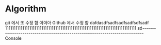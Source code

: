 # Algorithm
git 에서 또 수정 함
아아아
Github 에서 수정 함
dafdasdfsadfsadfsadfsdfsadf
1111111111111111111111111111111111111111111111111111111111111111111111111111
sd------------------------------------------------------------------------------
Console
